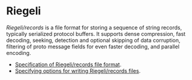 # Riegeli

*Riegeli/records* is a file format for storing a sequence of string records,
typically serialized protocol buffers. It supports dense compression, fast
decoding, seeking, detection and optional skipping of data corruption, filtering
of proto message fields for even faster decoding, and parallel encoding.

*   [Specification of Riegeli/records file format](riegeli_records_file_format.md).
*   [Specifying options for writing Riegeli/records files](record_writer_options.md).
